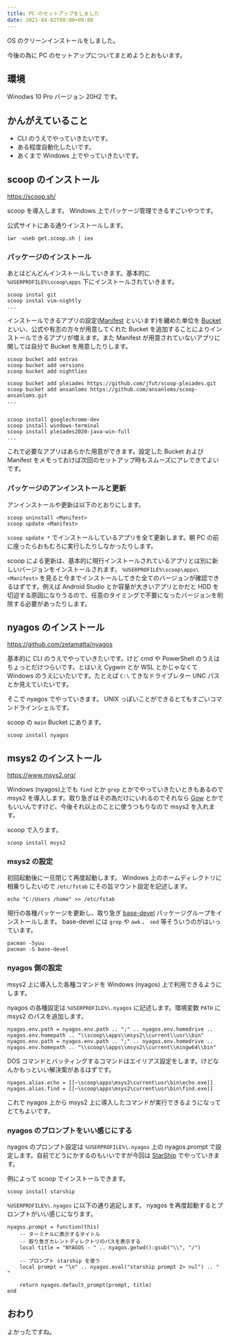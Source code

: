 ```yaml
---
title: PC のセットアップをしました
date: 2021-04-02T00:00+09:00
---
```


OS のクリーンインストールをしました。

今後の為に PC のセットアップについてまとめようとおもいます。

## 環境

Winodws 10 Pro バージョン 20H2 です。

## かんがえていること

- CLI のうえでやっていきたいです。
- ある程度自動化したいです。
- あくまで Windows 上でやっていきたいです。

## scoop のインストール

<https://scoop.sh/>

scoop を導入します。 Windows 上でパッケージ管理できるすごいやつです。

公式サイトにある通りインストールします。

```
iwr -useb get.scoop.sh | iex
```

### パッケージのインストール

あとはどんどんインストールしていきます。基本的に `%USERPROFILE%\scoop\apps` 下にインストールされていきます。

```
scoop instal git
scoop instal vim-nightly
...
```

インストールできるアプリの設定([Manifest](https://github.com/lukesampson/scoop/wiki/App-Manifests) といいます)を纏めた単位を [Bucket](https://github.com/lukesampson/scoop/wiki/Buckets) といい、公式や有志の方々が用意してくれた Bucket を追加することによりインストールできるアプリが増えます。また Manifest が用意されていないアプリに関しては自分で Bucket を用意したりします。

```
scoop bucket add extras
scoop bucket add versions
scoop bucket add nightlies

scoop bucket add pleiades https://github.com/jfut/scoop-pleiades.git
scoop bucket add ansanloms https://github.com/ansanloms/scoop-ansanloms.git
...


scoop install googlechrome-dev
scoop install windows-terminal
scoop install pleiades2020-java-win-full
...
```

これで必要なアプリはあらかた用意ができます。設定した Bucket および Manifest をメモっておけば次回のセットアップ時もスムーズにアレできてよいです。

### パッケージのアンインストールと更新

アンインストールや更新は以下のとおりにします。

```
scoop uninstall <Manifest>
scoop update <Manifest>
```

`scoop update *` でインストールしているアプリを全て更新します。朝 PC の前に座ったらおもむろに実行したりしなかったりします。

scoop による更新は、基本的に現行インストールされているアプリとは別に新しいバージョンをインストールされます。 `%USERPROFILE%\scoop\apps\<Manifest>` を見ると今までインストールしてきた全てのバージョンが確認できるはずです。例えば Android Studio とか容量が大きいアプリとかだと HDD を切迫する原因になりうるので、任意のタイミングで不要になったバージョンを削除する必要があったりします。

## nyagos のインストール

<https://github.com/zetamatta/nyagos>

基本的に CLI のうえでやっていきたいです。けど cmd や PowerShell のうえはちょっとだけつらいです。とはいえ Cygwin とか WSL とかじゃなくて Windows のうえにいたいです。たとえば `C:\` てきなドライブレター UNC パスとか見えていたいです。

そこで nyagos でやっていきます。 UNIX っぽいことができるとてもすごいコマンドラインシェルです。

scoop の `main` Bucket にあります。

```
scoop install nyagos
```

## msys2 のインストール

<https://www.msys2.org/>

Windows (nyagos)上でも `find` とか `grep` とかでやっていきたいときもあるので msys2 を導入します。取り急ぎはその為だけにいれるのでそれなら [Gow](https://github.com/bmatzelle/gow) とかでもいいんですけど、今後それ以上のことに使うつもりなので msys2 を入れます。

scoop で入ります。

```
scoop install msys2
```

### msys2 の設定

初回起動後に一旦閉じて再度起動します。 Windows 上のホームディレクトリに相乗りしたいので `/etc/fstab` にその旨マウント設定を記述します。

```
echo "C:/Users /home" >> /etc/fstab
```

現行の各種パッケージを更新し、取り急ぎ [base-devel](https://packages.msys2.org/group/base-devel) パッケージグループをインストールします。 base-devel には `grep` や `awk` 、 `sed` 等そういうのがはいっています。

```
pacman -Syuu
pacman -S base-devel
```

### nyagos 側の設定

msys2 上に導入した各種コマンドを Windows (nyagos) 上で利用できるようにします。

nyagos の各種設定は `%USERPROFILE%\.nyagos` に記述します。環境変数 `PATH` に msys2 のパスを追加します。

```lua:.nyagos
nyagos.env.path = nyagos.env.path .. ";" .. nyagos.env.homedrive .. nyagos.env.homepath .. "\\scoop\\apps\\msys2\\current\\usr\\bin"
nyagos.env.path = nyagos.env.path .. ";" .. nyagos.env.homedrive .. nyagos.env.homepath .. "\\scoop\\apps\\msys2\\current\\mingw64\\bin"
```

DOS コマンドとバッティングするコマンドはエイリアス設定をします。けどなんかもっといい解決案があるはずです。

```lua:.nyagos
nyagos.alias.echo = [[~\scoop\apps\msys2\current\usr\bin\echo.exe]]
nyagos.alias.find = [[~\scoop\apps\msys2\current\usr\bin\find.exe]]
```

これで nyagos 上から msys2 上に導入したコマンドが実行できるようになってとてもよいです。

### nyagos のプロンプトをいい感じにする

nyagos のプロンプト設定は `%USERPROFILE%\.nyagos` 上の nyagos.prompt で設定します。自前でどうにかするのもいいですが今回は [StarShip](https://starship.rs/) でやっていきます。

例によって scoop でインストールできます。

```
scoop install starship
```

`%USERPROFILE%\.nyagos` に以下の通り追記します。 nyagos を再度起動するとプロンプトがいい感じになります。

```lua:.nyagos
nyagos.prompt = function(this)
    -- ターミナルに表示するタイトル
    -- 取り急ぎカレントディレクトリのパスを表示する
    local title = "NYAGOS - " .. nyagos.getwd():gsub("\\", "/")

    -- プロンプト starship を使う
    local prompt = "\n" .. nyagos.eval("starship prompt 2> nul") .. " "

    return nyagos.default_prompt(prompt, title)
end
```

## おわり

よかったですね。
